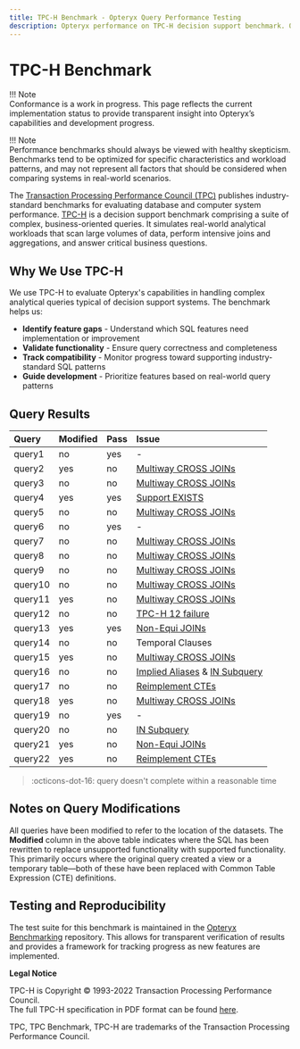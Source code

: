 ```yaml
---
title: TPC-H Benchmark - Opteryx Query Performance Testing
description: Opteryx performance on TPC-H decision support benchmark. Query execution results and analytical workload testing.
---
```


# TPC-H Benchmark

!!! Note   
    Conformance is a work in progress. This page reflects the current implementation status to provide transparent insight into Opteryx’s capabilities and development progress.

!!! Note   
    Performance benchmarks should always be viewed with healthy skepticism. Benchmarks tend to be optimized for specific characteristics and workload patterns, and may not represent all factors that should be considered when comparing systems in real-world scenarios.

The [Transaction Processing Performance Council (TPC)](https://www.tpc.org/) publishes industry-standard benchmarks for evaluating database and computer system performance. [TPC-H](https://www.tpc.org/tpch/default5.asp) is a decision support benchmark comprising a suite of complex, business-oriented queries. It simulates real-world analytical workloads that scan large volumes of data, perform intensive joins and aggregations, and answer critical business questions.

## Why We Use TPC-H

We use TPC-H to evaluate Opteryx's capabilities in handling complex analytical queries typical of decision support systems. The benchmark helps us:

- **Identify feature gaps** - Understand which SQL features need implementation or improvement
- **Validate functionality** - Ensure query correctness and completeness
- **Track compatibility** - Monitor progress toward supporting industry-standard SQL patterns
- **Guide development** - Prioritize features based on real-world query patterns

## Query Results

Query   | Modified | Pass   | Issue
:------ | :------- | :----- | :-----
query1  | no       | yes    | -
query2  | yes      | no     | [Multiway CROSS JOINs](https://github.com/mabel-dev/opteryx/issues/1438)
query3  | no       | no     | [Multiway CROSS JOINs](https://github.com/mabel-dev/opteryx/issues/1438)
query4  | yes      | yes    | [Support EXISTS](https://github.com/mabel-dev/opteryx/issues/538)
query5  | no       | no     | [Multiway CROSS JOINs](https://github.com/mabel-dev/opteryx/issues/1438)
query6  | no       | yes    | -
query7  | no       | no     | [Multiway CROSS JOINs](https://github.com/mabel-dev/opteryx/issues/1438)
query8  | no       | no     | [Multiway CROSS JOINs](https://github.com/mabel-dev/opteryx/issues/1438)
query9  | no       | no     | [Multiway CROSS JOINs](https://github.com/mabel-dev/opteryx/issues/1438)
query10 | no       | no     | [Multiway CROSS JOINs](https://github.com/mabel-dev/opteryx/issues/1438)
query11 | yes      | no     | [Multiway CROSS JOINs](https://github.com/mabel-dev/opteryx/issues/1438)
query12 | no       | no     | [TPC-H 12 failure](https://github.com/mabel-dev/opteryx/issues/1920)
query13 | yes      | yes    | [Non-Equi JOINs](https://github.com/mabel-dev/opteryx/issues/1921)
query14 | no       | no     | Temporal Clauses
query15 | yes      | no     | [Multiway CROSS JOINs](https://github.com/mabel-dev/opteryx/issues/1438)
query16 | no       | no     | [Implied Aliases](https://github.com/mabel-dev/opteryx/issues/1683) & [IN Subquery](https://github.com/mabel-dev/opteryx/issues/1361)
query17 | no       | no     | [Reimplement CTEs](https://github.com/mabel-dev/opteryx/issues/1352)
query18 | yes      | no     | [Multiway CROSS JOINs](https://github.com/mabel-dev/opteryx/issues/1438)
query19 | no       | yes    | -
query20 | no       | no     | [IN Subquery](https://github.com/mabel-dev/opteryx/issues/1361)
query21 | yes      | no     | [Non-Equi JOINs](https://github.com/mabel-dev/opteryx/issues/1921)
query22 | yes      | no     | [Reimplement CTEs](https://github.com/mabel-dev/opteryx/issues/1352)

> :octicons-dot-16: query doesn't complete within a reasonable time

## Notes on Query Modifications

All queries have been modified to refer to the location of the datasets. The **Modified** column in the above table indicates where the SQL has been rewritten to replace unsupported functionality with supported functionality. This primarily occurs where the original query created a view or a temporary table—both of these have been replaced with Common Table Expression (CTE) definitions.

## Testing and Reproducibility

The test suite for this benchmark is maintained in the [Opteryx Benchmarking](https://github.com/mabel-dev/wrenchy-bench) repository. This allows for transparent verification of results and provides a framework for tracking progress as new features are implemented.

**Legal Notice**

TPC-H is Copyright © 1993-2022 Transaction Processing Performance Council.   
The full TPC-H specification in PDF format can be found [here](https://www.tpc.org/TPC_Documents_Current_Versions/pdf/TPC-H_v3.0.1.pdf).

TPC, TPC Benchmark, TPC-H are trademarks of the Transaction Processing Performance Council.